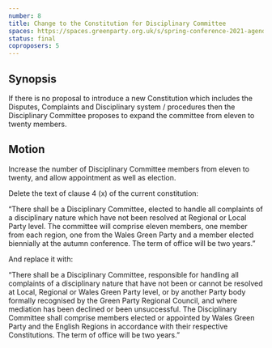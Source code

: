 ```yaml
---
number: 8
title: Change to the Constitution for Disciplinary Committee
spaces: https://spaces.greenparty.org.uk/s/spring-conference-2021-agenda-forum2/?contentId=77986
status: final
coproposers: 5
---
```

## Synopsis

If there is no proposal to introduce a new Constitution which includes the Disputes, Complaints and Disciplinary system / procedures then the Disciplinary Committee proposes to expand the committee from eleven to twenty members.

## Motion

Increase the number of Disciplinary Committee members from eleven to twenty, and allow appointment as well as election.

Delete the text of clause 4 (x) of the current constitution:

“There shall be a Disciplinary Committee, elected to handle all complaints of a disciplinary nature which have not been resolved at Regional or Local Party level. The committee will comprise eleven members, one member from each region, one from the Wales Green Party and a member elected biennially at the autumn conference. The term of office will be two years.”

And replace it with:

“There shall be a Disciplinary Committee, responsible for handling all complaints of a disciplinary nature that have not been or cannot be resolved at Local, Regional or Wales Green Party level, or by another Party body formally recognised by the Green Party Regional Council, and where mediation has been declined or been unsuccessful. The Disciplinary Committee shall comprise members elected or appointed by Wales Green Party and the English Regions in accordance with their respective Constitutions. The term of office will be two years.”
